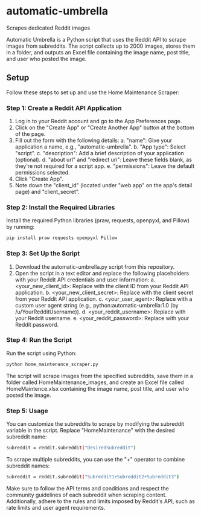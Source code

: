 # automatic-umbrella

Scrapes dedicated Reddit images

Automatic Umbrella is a Python script that uses the Reddit API to scrape images from subreddits. The script collects up to 2000 images, stores them in a folder, and outputs an Excel file containing the image name, post title, and user who posted the image.

## Setup

Follow these steps to set up and use the Home Maintenance Scraper:

### Step 1: Create a Reddit API Application

1. Log in to your Reddit account and go to the App Preferences page.
2. Click on the "Create App" or "Create Another App" button at the bottom of the page.
3. Fill out the form with the following details:
    a. "name": Give your application a name, e.g., "automatic-umbrella".
    b. "App type": Select "script".
    c. "description": Add a brief description of your application (optional).
    d. "about url" and "redirect uri": Leave these fields blank, as they're not required for a script app.
    e. "permissions": Leave the default permissions selected.
4. Click "Create App".
5. Note down the "client_id" (located under "web app" on the app's detail page) and "client_secret".

### Step 2: Install the Required Libraries

Install the required Python libraries (praw, requests, openpyxl, and Pillow) by running:

```bash
pip install praw requests openpyxl Pillow
```

### Step 3: Set Up the Script
1. Download the automatic-umbrella.py script from this repository.
2. Open the script in a text editor and replace the following placeholders with your Reddit API credentials and user information:
 a. <your_new_client_id>: Replace with the client ID from your Reddit API application.
 b. <your_new_client_secret>: Replace with the client secret from your Reddit API application.
 c. <your_user_agent>: Replace with a custom user agent string (e.g., python:automatic-umbrella:1.0 (by /u/YourRedditUsername)).
 d. <your_reddit_username>: Replace with your Reddit username.
 e. <your_reddit_password>: Replace with your Reddit password.
  
### Step 4: Run the Script
  Run the script using Python:
```bash
python home_maintenance_scraper.py
 ```
The script will scrape images from the specified subreddits, save them in a folder called HomeMaintenance_images, and create an Excel file called HomeMaintence.xlsx containing the image name, post title, and user who posted the image.
 
### Step 5: Usage
 
You can customize the subreddits to scrape by modifying the subreddit variable in the script. Replace "HomeMaintenance" with the desired subreddit name:
```bash
subreddit = reddit.subreddit("DesiredSubreddit")
```
To scrape multiple subreddits, you can use the "+" operator to combine subreddit names:
```bash
subreddit = reddit.subreddit("Subreddit1+Subreddit2+Subreddit3")
```
Make sure to follow the API terms and conditions and respect the community guidelines of each subreddit when scraping content. Additionally, adhere to the rules and limits imposed by Reddit's API, such as rate limits and user agent requirements.

